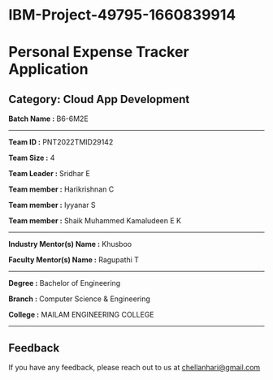 
# IBM-Project-49795-1660839914

# Personal Expense Tracker Application


## Category: Cloud App Development


**Batch Name :** B6-6M2E

---

**Team ID :** PNT2022TMID29142

**Team Size :** 4

**Team Leader :** Sridhar E

**Team member :** Harikrishnan C 

**Team member :** Iyyanar S  

**Team member :** Shaik Muhammed Kamaludeen E K

---
**Industry Mentor(s) Name :** Khusboo

**Faculty Mentor(s) Name :**  Ragupathi T

---

**Degree	:**	
Bachelor of Engineering

**Branch	:**	
Computer Science & Engineering

**College	:**	
 MAILAM ENGINEERING COLLEGE

---

## Feedback

If you have any feedback, please reach out to us at chellanhari@gmail.com


